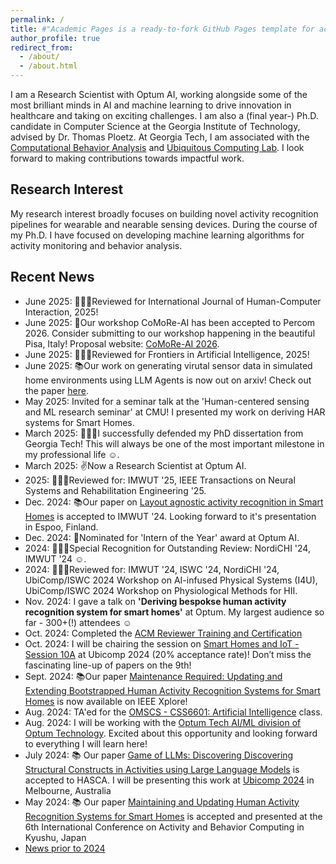 ```yaml
---
permalink: /
title: #"Academic Pages is a ready-to-fork GitHub Pages template for academic personal websites"
author_profile: true
redirect_from: 
  - /about/
  - /about.html
---
```

I am a Research Scientist with Optum AI, working alongside some of the most brilliant minds in AI and machine learning to drive innovation in healthcare and taking on exciting challenges. I am also a (final year-) Ph.D. candidate in Computer Science at the Georgia Institute of Technology, advised by Dr. Thomas Ploetz. At Georgia Tech, I am associated with the [Computational Behavior Analysis](https://cba.gatech.edu) and [Ubiquitous Computing Lab](https://ubicomp.cc.gatech.edu).  I look forward to making contributions towards impactful work.

Research Interest
------
My research interest broadly focuses on building novel activity recognition pipelines for wearable and nearable sensing devices. During the course of my Ph.D. I have focused on developing machine learning algorithms for activity monitoring and behavior analysis. 

Recent News
------
* June 2025: 👩🏻‍💻Reviewed for International Journal of Human-Computer Interaction, 2025!
* June 2025: 🌟Our workshop CoMoRe-AI has been accepted to Percom 2026. Consider submitting to our workshop happening in the beautiful Pisa, Italy! Proposal website: [CoMoRe-AI 2026](https://sites.google.com/view/comoreai26/home).
* June 2025: 👩🏻‍💻Reviewed for Frontiers in Artificial Intelligence, 2025!
* June 2025: 📚Our work on generating virutal sensor data in simulated home environments using LLM Agents is now out on arxiv! Check out the paper [here](https://arxiv.org/pdf/2506.11773).
* May 2025: Invited for a seminar talk at the 'Human-centered sensing and ML research seminar' at CMU! I presented my work on deriving HAR systems for Smart Homes.
* March 2025: 👩🏻‍🎓I successfully defended my PhD dissertation from Georgia Tech! This will always be one of the most important milestone in my professional life ☺️.
* March 2025: ✌️Now a Research Scientist at Optum AI.
* 2025: 👩🏻‍💻Reviewed for: IMWUT '25, IEEE Transactions on Neural Systems and Rehabilitation Engineering '25.
* Dec. 2024: 📚Our paper on [Layout agnostic activity recognition in Smart Homes](https://arxiv.org/pdf/2405.12368) is accepted to IMWUT '24. Looking forward to it's presentation in  Espoo, Finland.
* Dec. 2024: 🌟Nominated for 'Intern of the Year' award at Optum AI.
* 2024: 👩🏻‍💻Special Recognition for Outstanding Review: NordiCHI '24, IMWUT '24 ☺️.
* 2024: 👩🏻‍💻Reviewed for: IMWUT '24, ISWC '24, NordiCHI '24, UbiComp/ISWC 2024 Workshop on AI-infused Physical Systems (I4U), UbiComp/ISWC 2024 Workshop on Physiological Methods for HII.
* Nov. 2024: I gave a talk on **'Deriving bespokse human activity recognition system for smart homes'** at Optum. My largest audience so far - 300+(!) attendees ☺️
* Oct. 2024: Completed the [ACM Reviewer Training and Certification](http://shruthihiremath.github.io/files/Certificate.pdf)
* Oct. 2024: I will be chairing the session on [Smart Homes and IoT - Session 10A](https://www.ubicomp.org/ubicomp-iswc-2024/conference-program/#session-10A) at Ubicomp 2024 (20% acceptance rate)! Don’t miss the fascinating line-up of papers on the 9th! 
* Sept. 2024: 📚Our paper [Maintenance Required: Updating and Extending Bootstrapped Human Activity Recognition Systems for Smart Homes](https://ieeexplore.ieee.org/document/10651685) is now available on IEEE Xplore!
* Aug. 2024: TA'ed for the [OMSCS - CSS6601: Artificial Intelligence](https://omscs.gatech.edu/cs-6601-artificial-intelligence) class.
* Aug. 2024: I will be working with the [Optum Tech AI/ML division of Optum Technology](https://www.optumlabs.com/work/artificial-intelligence.html). Excited about this opportunity and looking forward to everything I will learn here!
* July 2024: 📚 Our paper [Game of LLMs: Discovering Discovering Structural Constructs in Activities using Large Language Models](https://dl.acm.org/doi/10.1145/3675094.3678444) is accepted to HASCA. I will be presenting this work at [Ubicomp 2024](https://www.ubicomp.org/ubicomp-iswc-2024/) in Melbourne, Australia
* May 2024: 📚 Our paper [Maintaining and Updating Human Activity Recognition Systems for Smart Homes](https://arxiv.org/html/2406.14446v1) is accepted and presented at the 6th International Conference on Activity and Behavior Computing in Kyushu, Japan
* [News prior to 2024](https://shruthihiremath.github.io/oldnews/)
